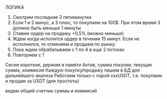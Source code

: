 
ЛОГИКА
1. Смотрим последние 3 пятиминутки
2. Если 1 и 2 минус, а 3 плюс, то покупаем на 100$. При этом время 3 должно быть меньше 1 минуты
3. Ставим ордер на продажу +0,5% (можно меньше)
4. Ждем когда исполится ордер в течении 15 минут. Если не исполнился, то отменяем и продаем по рынку.
5. Пока ждем обрабатываем с 1 по 4 в еще 2 потоках
6. Повторяем с 1

Сесии короткие, держим в памяти
Актив, сумма покупки, текущая сумма, коммисия
Каждую покупку/продажу пишем в БД для дальнейшего анализа
Работаем только с парой хххUSDT, т.е. покупаем и продам за USDT (для простоты)

ведем общий счетчик суммы и коммисий 
